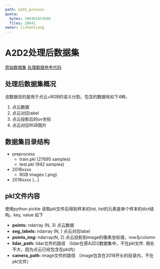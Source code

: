 ```yaml
---
path: a2d2_process
quota:
  bytes: 100301853696
  files: 28641
owner: lizhenliang
---
```


# A2D2处理后数据集

<dataset-info/>

[原始数据集](https://www.a2d2.audi/a2d2/en/download.html)
[处理数据参考代码](https://github.com/valeoai/xmuda)

## 处理后数据集概况
该数据目的是用于点云+RGB的语义分割，包含的数据有如下4种。
1. 点云数据
2. 点云对应label
3. 点云投影后的uv坐标
4. 点云对应RGB图片

## 数据集目录结构
- preprocess
  + train.pkl (27695 samples)
  + test.pkl  (942 samples)
- 2018xxxx
  + RGB images (.png)
- 2018xxxx (...)

## pkl文件内容
使用python pickle 读取pkl文件后得到样本的list, list的元素是单个样本的dict结构。key, value 如下
- **points:**      ndarray (N, 3)  点云数据
- **seg_labels:**      ndarray (N, )  点云对应label
- **points_img:**  ndarray(N, 2) 点云投影到image的像素坐标值，row与column
- **lidar_path:** lidar文件的路径 （lidar在原A2D2数据集中，不在pkl文件. 用处不大，因为点云已经包含在pkl内）
- **camera_path:** image文件的路径 （image包含在2018开头的目录内，不在pkl文件）
